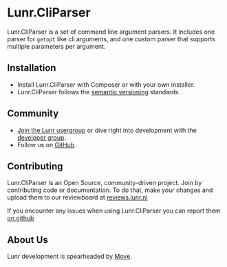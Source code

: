 # Lunr.CliParser

Lunr.CliParser is a set of command line argument parsers. It includes one parser for
`getopt` like cli arguments, and one custom parser that supports multiple parameters per argument.

Installation
------------

* Install Lunr.CliParser with Composer or with your own installer.
* Lunr.CliParser follows the [semantic versioning][2] standards.

Community
---------

* [Join the Lunr usergroup][3] or dive right into development with the [developer group][4].
* Follow us on [GitHub][5].

Contributing
------------

Lunr.CliParser is an Open Source, community-driven project. Join by contributing code or documentation.
To do that, make your changes and upload them to our reviewboard at [reviews.lunr.nl][6]

If you encounter any issues when using Lunr.CliParser you can report them [on github][7]

About Us
--------

Lunr development is spearheaded by [Move][1].

  [1]: https://moveagency.com
  [2]: https://semver.org
  [3]: https://groups.google.com/forum/#!forum/lunr-users
  [4]: https://groups.google.com/forum/#!forum/lunr-developers
  [5]: https://github.com/lunr-php/lunr.cliparser
  [6]: https://reviews.lunr.nl
  [7]: https://github.com/lunr-php/lunr.cliparser/issues
